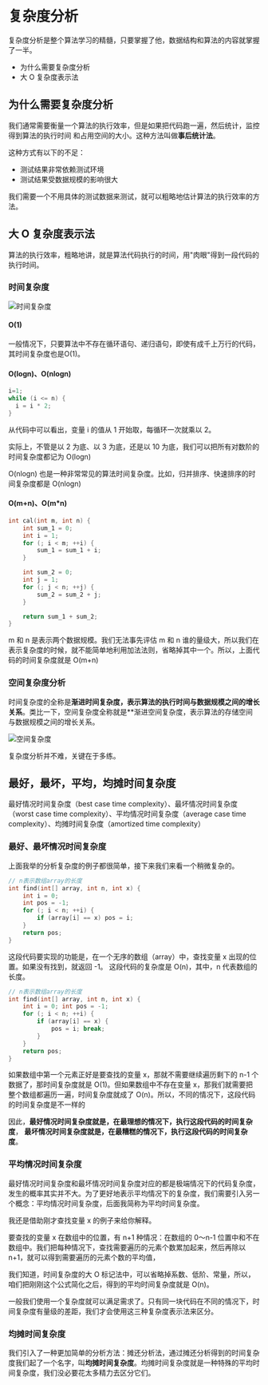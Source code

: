 # 复杂度分析
复杂度分析是整个算法学习的精髓，只要掌握了他，数据结构和算法的内容就掌握了一半。
- 为什么需要复杂度分析
- 大 O 复杂度表示法

## 为什么需要复杂度分析
我们通常需要衡量一个算法的执行效率，但是如果把代码跑一遍，然后统计，监控得到算法的执行时间
和占用空间的大小。这种方法叫做**事后统计法**。

这种方式有以下的不足：
- 测试结果非常依赖测试环境
- 测试结果受数据规模的影响很大

我们需要一个不用具体的测试数据来测试，就可以粗略地估计算法的执行效率的方法。

## 大 O 复杂度表示法
算法的执行效率，粗略地讲，就是算法代码执行的时间，用"肉眼"得到一段代码的执行时间。
### 时间复杂度
![时间复杂度](/images/arith-time.jpg)
#### O(1)
一般情况下，只要算法中不存在循环语句、递归语句，即使有成千上万行的代码，其时间复杂度也是Ο(1)。

#### O(logn)、O(nlogn)
```c
i=1; 
while (i <= n) { 
  i = i * 2;
}
```
从代码中可以看出，变量 i 的值从 1 开始取，每循环一次就乘以 2。

实际上，不管是以 2 为底、以 3 为底，还是以 10 为底，我们可以把所有对数阶的时间复杂度都记为 O(logn)

O(nlogn) 也是一种非常常见的算法时间复杂度。比如，归并排序、快速排序的时间复杂度都是 O(nlogn)

#### O(m+n)、O(m*n)
```c
int cal(int m, int n) { 
    int sum_1 = 0; 
    int i = 1; 
    for (; i < m; ++i) { 
        sum_1 = sum_1 + i; 
    } 

    int sum_2 = 0; 
    int j = 1; 
    for (; j < n; ++j) { 
        sum_2 = sum_2 + j; 
    } 

    return sum_1 + sum_2;
}
```
m 和 n 是表示两个数据规模。我们无法事先评估 m 和 n 谁的量级大，所以我们在表示复杂度的时候，就不能简单地利用加法法则，省略掉其中一个。所以，上面代码的时间复杂度就是 O(m+n)

### 空间复杂度分析
时间复杂度的全称是**渐进时间复杂度，表示算法的执行时间与数据规模之间的增长关系**。类比一下，空间复杂度全称就是**渐进空间复杂度，表示算法的存储空间与数据规模之间的增长关系。

![空间复杂度](/images/arith-times.jpg)

复杂度分析并不难，关键在于多练。

## 最好，最坏，平均，均摊时间复杂度
最好情况时间复杂度（best case time complexity）、最坏情况时间复杂度（worst case time complexity）、平均情况时间复杂度（average case time complexity）、均摊时间复杂度（amortized time complexity）
### 最好、最坏情况时间复杂度
上面我举的分析复杂度的例子都很简单，接下来我们来看一个稍微复杂的。
```c
// n表示数组array的长度
int find(int[] array, int n, int x) { 
    int i = 0; 
    int pos = -1; 
    for (; i < n; ++i) { 
        if (array[i] == x) pos = i; 
    } 
    return pos;
}
```
这段代码要实现的功能是，在一个无序的数组（array）中，查找变量 x 出现的位置。如果没有找到，就返回 -1。
这段代码的复杂度是 O(n)，其中，n 代表数组的长度。

```c
// n表示数组array的长度
int find(int[] array, int n, int x) {
    int i = 0; int pos = -1; 
    for (; i < n; ++i) { 
        if (array[i] == x) { 
            pos = i; break; 
        } 
    } 
    return pos;
}
```
如果数组中第一个元素正好是要查找的变量 x，那就不需要继续遍历剩下的 n-1 个数据了，那时间复杂度就是 O(1)。但如果数组中不存在变量 x，那我们就需要把整个数组都遍历一遍，时间复杂度就成了 O(n)。所以，不同的情况下，这段代码的时间复杂度是不一样的

因此，**最好情况时间复杂度就是，在最理想的情况下，执行这段代码的时间复杂度**，
**最坏情况时间复杂度就是，在最糟糕的情况下，执行这段代码的时间复杂度**。

### 平均情况时间复杂度
最好情况时间复杂度和最坏情况时间复杂度对应的都是极端情况下的代码复杂度，发生的概率其实并不大。为了更好地表示平均情况下的复杂度，我们需要引入另一个概念：平均情况时间复杂度，后面我简称为平均时间复杂度。

我还是借助刚才查找变量 x 的例子来给你解释。

要查找的变量 x 在数组中的位置，有 n+1 种情况：在数组的 0～n-1 位置中和不在数组中。我们把每种情况下，查找需要遍历的元素个数累加起来，然后再除以 n+1，就可以得到需要遍历的元素个数的平均值，

我们知道，时间复杂度的大 O 标记法中，可以省略掉系数、低阶、常量，所以，咱们把刚刚这个公式简化之后，得到的平均时间复杂度就是 O(n)。

一般我们使用一个复杂度就可以满足需求了。只有同一块代码在不同的情况下，时间复杂度有量级的差距，我们才会使用这三种复杂度表示法来区分。

### 均摊时间复杂度
我们引入了一种更加简单的分析方法：摊还分析法，通过摊还分析得到的时间复杂度我们起了一个名字，叫**均摊时间复杂度**。均摊时间复杂度就是一种特殊的平均时间复杂度，我们没必要花太多精力去区分它们。







